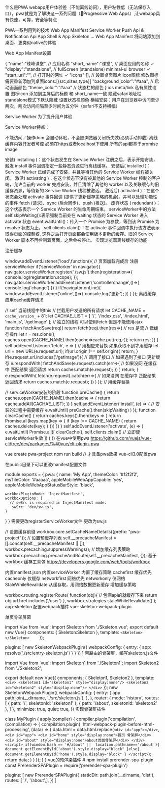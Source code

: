 什么是PWA
webapp用户体验差（不能离线访问），用户粘性低（无法保存入口），pwa就是为了解决这一系列问题（Progressive Web Apps）,让webapp具有快速，可靠，安全等特点

PWA一系列用到的技术
Web App Manifest
Service Worker
Push Api & Notification Api
App Shell & App Skeleton
...
Web App Manifest
将网站添加到桌面、更类似native的体验

Web App Manifest设置
<link rel="manifest" href="/manifest.json">
{
    "name":"珠峰课堂", // 应用名称  
    "short_name":"课堂", // 桌面应用的名称  ✓
    "display":"standalone", // fullScreen (standalone) minimal-ui browser ✓
    "start_url":"", // 打开时的网址  ✓
    "icons":[], // 设置桌面图片 icon图标 修改图标需要重新添加到桌面icons:[{src,sizes,type}]
    "background_color":"#aaa", // 启动画面颜色
    "theme_color":"#aaa" // 状态栏的颜色
}
ios meta/link 私有属性设置
图标icon
<link rel="apple-touch-icon" href="apple-touch-icon-iphone.png"/>
添加到主屏后的标题 和 short_name一致
<meta name="apple-mobile-web-app-title" content="标题"> 
隐藏safari地址栏 standalone模式下默认隐藏
<meta name="apple-mobile-web-app-capable" content="yes" /> 
设置状态栏颜色
<meta name="apple-mobile-web-app-status-bar-style" content="black-translucent" /> 
横幅安装：用户在浏览器中访问至少两次，两次访问间隔至少时间为五分钟（safari不支持横幅）

Service Worker
为了提升用户体验

Service Worker特点：

不能访问／操作dom
会自动休眠，不会随浏览器关闭所失效(必须手动卸载)
离线缓存内容开发者可控
必须在https或者localhost下使用
所有的api都基于promise
image

安装( installing )：这个状态发生在 Service Worker 注册之后，表示开始安装，触发 install 事件回调指定一些静态资源进行离线缓存。
安装后( installed )：Service Worker 已经完成了安装，并且等待其他的 Service Worker 线程被关闭。
激活( activating )：在这个状态下没有被其他的 Service Worker 控制的客户端，允许当前的 worker 完成安装，并且清除了其他的 worker 以及关联缓存的旧缓存资源，等待新的 Service Worker 线程被激活。
激活后( activated )：在这个状态会处理 activate 事件回调 (提供了更新缓存策略的机会)。并可以处理功能性的事件 fetch (请求)、sync (后台同步)、push (推送)。
废弃状态 ( redundant )：这个状态表示一个 Service Worker 的生命周期结束。
serviceWorker中的方法
self.skipWaiting():表示强制当前处在 waiting 状态的 Service Worker 进入 activate 状态
event.waitUntil()：传入一个 Promise 为参数，等到该 Promise 为 resolve 状态为止。
self.clients.claim()：在 activate 事件回调中执行该方法表示取得页面的控制权, 这样之后打开页面都会使用版本更新的缓存。旧的 Service Worker 脚本不再控制着页面，之后会被停止。
实现浏览器离线缓存的功能

注册缓存

window.addEventListener('load',function(){
  // 页面加载完成后 注册serviceWorker
  if('serviceWorker' in navigator){
      navigator.serviceWorker.register('./sw.js').then(registeration=>{
          console.log(registeration.scope);
      });
      navigator.serviceWorker.addEventListener('controllerchange',()=>{
          console.log('change')
      })
  }
  if(!navigator.onLine){
      window.addEventListener('online',()=>{
          console.log('更新');
      })
  }
});
离线缓存 应用cache缓存请求

// self 当前线程中的this
// 拦截用户发送的所有请求
let CACHE_NAME = `cache_version_` + 81;
let CACHAE_LIST = [
    '/',
    '/index.css',
    '/index.html',
    'main.js',
    '/getImage'
];
// 独立的线程 可以使用fetch 但是不能使用ajax
function fetchAndSave(req){
    return fetch(req).then(res=>{ // res 是流 
        // 做缓存操作
        let r = res.clone();
        caches.open(CACHE_NAME).then(cache=>cache.put(req,r));
        return res;
    })
}
self.addEventListener('fetch', e => {
    // 用相应来替换 如果获取不到才用缓存
    let url = new URL(e.request.url);
    if(url.origin !== self.origin){
        return;
    }
    if(e.request.url.includes('/getImage')){ // 调用了接口
        // 如果遇到了接口  更新缓存
        e.respondWith(
            fetchAndSave(e.request).catch(err=>{
                //  如果没网 在缓存中 匹配结果 返回请求
                return caches.match(e.request);
            })
        )
        return;
    }
    e.respondWith(
        fetch(e.request).catch(err=>{
            //  如果没网 在缓存中 匹配结果 返回请求
            return caches.match(e.request);
        })
    )
}); // 用缓存替换

// serviceWorker安装的阶段
function preCache() {
    return caches.open(CACHE_NAME).then(cache => {
        return cache.addAll(CACHAE_LIST);
    })
}
self.addEventListener('install', (e) => {
    // 安装的过程中需要缓存
    e.waitUntil(
        preCache().then(skipWaiting) 
    )
});
function clearCache() {
    return caches.keys().then(keys => {
        return Promise.all(keys.map(key => {
            if (key !== CACHE_NAME) {
                return caches.delete(key);
            }
        }))
    })
}
self.addEventListener('activate', (e) => {
    e.waitUntil(
        Promise.all([
            clearCache(),
            self.clients.claim() // 立即使serviceWorker生效
        ])
    )
})
在vue中使用pwa
https://github.com/vuejs/vue-cli/tree/dev/packages/%40vue/cli-plugin-pwa

vue create pwa-project
npm run build // 才具备pwa效果
vue-cli3.0配置pwa

在public目录下可以更改manifest配置文件

module.exports = {
  pwa: {
    name: 'My App',
    themeColor: '#f2f2f2',
    msTileColor: '#aaaaa',
    appleMobileWebAppCapable: 'yes',
    appleMobileWebAppStatusBarStyle: 'black',

    workboxPluginMode: 'InjectManifest',
    workboxOptions: {
      // swSrc is required in InjectManifest mode.
       swSrc: 'dev/sw.js',
    }
  }
}
需要更改registerServiceWorker文件 更改为sw.js

// 设置缓存前缀
workbox.core.setCacheNameDetails({prefix: "pwa-project"});
// 设置预缓存列表
self.__precacheManifest = [].concat(self.__precacheManifest || []);
workbox.precaching.suppressWarnings();
// 增加缓存列表策略 
workbox.precaching.precacheAndRoute(self.__precacheManifest, {});
基于workbox 缓存工具包 https://developers.google.com/web/tools/workbox

内置manifest.json
内置serviceWorker
内置了缓存策略
cachefirst 缓存优先
cacheonly 仅缓存
networkfirst 网络优先
networkonly 仅网络
StaleWhileRevalidate 从缓存取，用网络数据更新缓存
增加缓存策略

workbox.routing.registerRoute(
    function(obj){ 
        // 包涵api的就缓存下来
        return obj.url.href.includes('/user')
    },
    workbox.strategies.staleWhileRevalidate()
);
app-skeleton
配置webpack插件 vue-skeleton-webpack-plugin

单页骨架屏幕

import Vue from 'vue';
import Skeleton from './Skeleton.vue';
export default new Vue({
    components: {
        Skeleton:Skeleton
    },
    template: `
        <Skeleton></Skeleton>    
    `
});


plugins: [
    new SkeletonWebpackPlugin({
        webpackConfig: {
            entry: {
                app: resolve('./src/entry-skeleton.js')
            }
        }
    })
]
带路由的骨架屏，编写skeleton.js文件

import Vue from 'vue';
import Skeleton1 from './Skeleton1';
import Skeleton2 from './Skeleton2';

export default new Vue({
    components: {
        Skeleton1,
        Skeleton2
    },
    template: `
        <div>
            <skeleton1 id="skeleton1" style="display:none"/>
            <skeleton2 id="skeleton2" style="display:none"/>
        </div>
    `
});
new SkeletonWebpackPlugin({
    webpackConfig: {
        entry: {
            app: path.join(__dirname, './src/skeleton.js'),
        },
    },
    router: {
        mode: 'history',
        routes: [
            {
                path: '/',
                skeletonId: 'skeleton1'
            },
            {
                path: '/about',
                skeletonId: 'skeleton2'
            },
        ]
    },
    minimize: true,
    quiet: true,
})
实现骨架屏插件

class MyPlugin {
    apply(compiler) {
        compiler.plugin('compilation', (compilation) => {
            compilation.plugin(
                'html-webpack-plugin-before-html-processing',
                (data) => {
                    data.html = data.html.replace(`<div id="app"></div>`, `
                        <div id="app">
                            <div id="home" style="display:none">首页 骨架屏</div>
                            <div id="about" style="display:none">about页面骨架屏</div>
                        </div>
                        <script>
                            if(window.hash == '#/about' ||  location.pathname=='/about'){
                                document.getElementById('about').style.display="block"
                            }else{
                                document.getElementById('home').style.display="block"
                            }
                        </script>
                    `);
                    return data;
                }
            )
        });
    }
}
vue的预渲染插件 #
npm install prerender-spa-plugin 
const PrerenderSPAPlugin = require('prerender-spa-plugin')

plugins: [
    new PrerenderSPAPlugin({
        staticDir: path.join(__dirname, 'dist'),
        routes: [ '/', '/about',],
    })
]